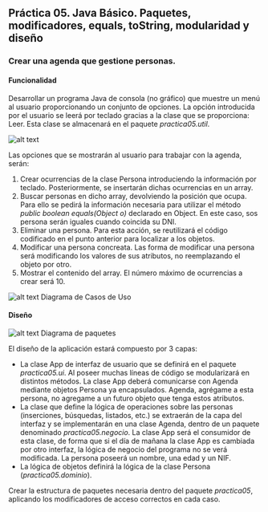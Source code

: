 ## Práctica 05. Java Básico. Paquetes, modificadores, equals, toString, modularidad y diseño 
### Crear una agenda que gestione personas.

#### Funcionalidad

Desarrollar un programa Java de consola (no gráfico) que muestre un menú al usuario proporcionando un conjunto de opciones. La opción introducida por el usuario se leerá por teclado gracias a la clase que se proporciona: Leer. Esta clase se almacenará en el paquete *practica05.util*.

![alt text](https://raw.githubusercontent.com/DavidContrerasICAI/javaCourseExamples/master/05.agenda/output.png)

Las opciones que se mostrarán al usuario para trabajar con la agenda, serán:

1. Crear ocurrencias de la clase Persona introduciendo la información por teclado. Posteriormente, se insertarán dichas ocurrencias en un array.
2. Buscar personas en dicho array, devolviendo la posición que ocupa. Para ello se pedirá la información necesaria para utilizar el método *public boolean equals(Object o)* declarado en Object. En este caso, sos persona serán iguales cuando coincida su DNI.
3. Eliminar una persona. Para esta acción, se reutilizará el código codificado en el punto anterior para localizar a los objetos.
4. Modificar una persona concreata. Las forma de modificar una persona será modificando los valores de sus atributos, no reemplazando el objeto por otro.
5. Mostrar el contenido del array. El número máximo de ocurrencias a crear será 10.

![alt text](https://raw.githubusercontent.com/DavidContrerasICAI/javaCourseExamples/master/05.agenda/diagramaCasosUso.jpg)
Diagrama de Casos de Uso

#### Diseño

![alt text](https://raw.githubusercontent.com/DavidContrerasICAI/javaCourseExamples/master/05.agenda/diagramaPaquetes.jpg)
Diagrama de paquetes

El diseño de la aplicación estará compuesto por 3 capas: 
- La clase App de interfaz de usuario que se definirá en el paquete *practica05.ui*. Al poseer muchas líneas de código se modularizará en distintos métodos. La clase App deberá comunicarse con Agenda mediante objetos Persona ya encapsulados. Agenda, agrégame a esta persona, no agregame a un futuro objeto que tenga estos atributos.
- La clase que define la lógica de operaciones sobre las personas (inserciones, búsquedas, listados, etc.) se extraerán de la capa del interfaz y se implementarán en una clase Agenda, dentro de un paquete denominado *practica05.negocio*. La clase App será el consumidor de esta clase, de forma que si el día de mañana la clase App es cambiada por otro interfaz, la lógica de negocio del programa no se verá modificada. La persona poseerá un nombre, una edad y un NIF.
- La lógica de objetos definirá la lógica de la clase Persona (*practica05.dominio*).


Crear la estructura de paquetes necesaria dentro del paquete *practica05*, aplicando los modificadores de acceso correctos en cada caso.
